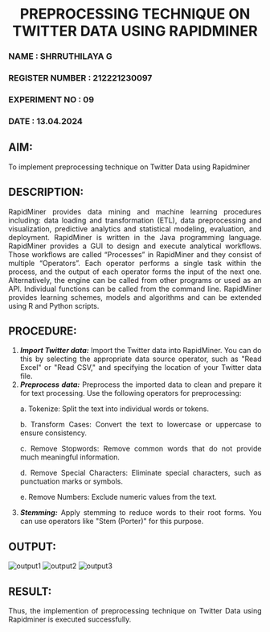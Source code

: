 <H1 ALIGN=CENTER> PREPROCESSING TECHNIQUE ON TWITTER DATA USING RAPIDMINER </H1>
<H3> NAME : SHRRUTHILAYA G </H3>
<H3> REGISTER NUMBER : 212221230097 </H3>
<H3>EXPERIMENT NO : 09 </H3>
<H3>DATE  : 13.04.2024 </H3>

## AIM:
To implement preprocessing technique on Twitter Data using Rapidminer
## DESCRIPTION: 
<div align = "justify">
RapidMiner provides data mining and machine learning procedures including: data loading and transformation (ETL), data preprocessing and visualization, 
predictive analytics and statistical modeling, evaluation, and deployment. RapidMiner is written in the Java programming language. 
RapidMiner provides a GUI to design and execute analytical workflows. Those workflows are called “Processes” in RapidMiner and they consist of multiple “Operators”. 
Each operator performs a single task within the process, and the output of each operator forms the input of the next one. Alternatively, the engine can be called from 
other programs or used as an API. Individual functions can be called from the command line. 
RapidMiner provides learning schemes, models and algorithms and can be extended using R and Python scripts.

## PROCEDURE:
1) ***Import Twitter data:*** Import the Twitter data into RapidMiner. You can do this by selecting the appropriate
data source operator, such as "Read Excel" or "Read CSV," and specifying the location of your Twitter data
file.
2) ***Preprocess data:*** Preprocess the imported data to clean and prepare it for text processing. Use the following
operators for preprocessing:
    <p>a. Tokenize: Split the text into individual words or tokens.
    <p>b. Transform Cases: Convert the text to lowercase or uppercase to ensure consistency.
    <p>c. Remove Stopwords: Remove common words that do not provide much meaningful information.
    <p>d. Remove Special Characters: Eliminate special characters, such as punctuation marks or symbols.
    <p>e. Remove Numbers: Exclude numeric values from the text.
3) ***Stemming:*** Apply stemming to reduce words to their root forms. You can use operators like "Stem (Porter)"
for this purpose.


## OUTPUT:

![output1](https://github.com/Shrruthilaya-Gangadaran/WDM_EXP9/assets/93427705/f6dcdea3-d0f8-4608-8dc3-a91dfc102586)
![output2](https://github.com/Shrruthilaya-Gangadaran/WDM_EXP9/assets/93427705/ffb04e76-3ac3-4320-9c01-f7455929a03e)
![output3](https://github.com/Shrruthilaya-Gangadaran/WDM_EXP9/assets/93427705/57703734-101c-447b-a676-4ed2daa57315)

## RESULT:
Thus, the implemention of preprocessing technique on Twitter Data using Rapidminer is executed successfully.
